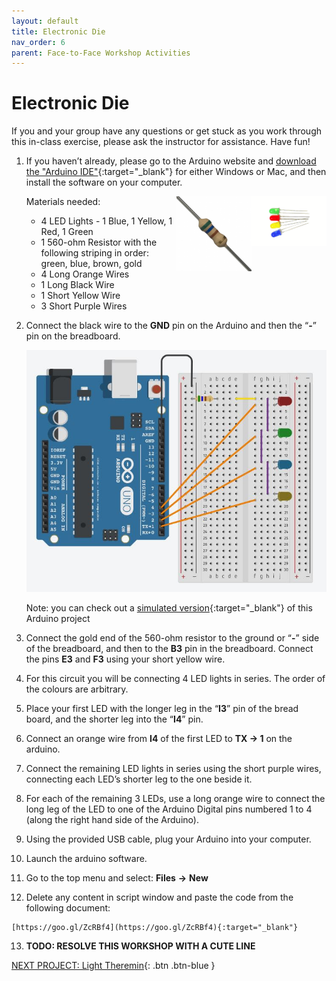 ```yaml
---
layout: default
title: Electronic Die
nav_order: 6
parent: Face-to-Face Workshop Activities
---
```


# Electronic Die

If you and your group have any questions or get stuck as you work through this in-class exercise, please ask the instructor for assistance.  Have fun!

1.  If you haven’t already, please go to the Arduino website and [download the "Arduino IDE"](https://www.arduino.cc/en/Main/Software){:target="_blank"} for either Windows or Mac, and then install the software on your computer.

    Materials needed:
    <img src="..\images\in-person_workshops\electronic_die\LED.png" alt="led" style="float:right;width:120px;">
    <img src="..\images\in-person_workshops\electronic_die\560-ohm_res.png" alt="560 ohm resistor" style="float:right;width:120px;">
    - 4 LED Lights - 1 Blue, 1 Yellow, 1 Red, 1 Green
    - 1 560-ohm Resistor with the following striping in order: green, blue, brown, gold
    - 4 Long Orange Wires
    - 1 Long Black Wire
    - 1 Short Yellow Wire
    - 3 Short Purple Wires

2.  Connect the black wire to the **GND** pin on the Arduino and then the “**-**” pin on the breadboard.

    <img src="..\images\in-person_workshops\electronic_die\breadboard_schematic.png" alt="breadboard" style="width:480px;">

    Note: you can check out a [simulated version](https://goo.gl/NYzKt4){:target="_blank"} of this Arduino project

3.  Connect the gold end of the 560-ohm resistor to the ground or “**-**” side of the breadboard, and then to the **B3** pin in the breadboard. Connect the pins **E3** and **F3** using your short yellow wire.

4.  For this circuit you will be connecting 4 LED lights in series. The order of the colours are arbitrary.

5.  Place your first LED with the longer leg in the “**I3**” pin of the bread board, and the shorter leg into the “**I4**” pin.

6.  Connect an orange wire from **I4** of the first LED to **TX -> 1** on the arduino.

7.  Connect the remaining LED lights in series using the short purple wires, connecting each LED’s shorter leg to the one beside it.

8.  For each of the remaining 3 LEDs, use a long orange wire to connect the long leg of the LED to one of the Arduino Digital pins numbered 1 to 4 (along the right hand side of the Arduino).

9.  Using the provided USB cable, plug your Arduino into your computer.

10.  Launch the arduino software.

11.  Go to the top menu and select: **Files** **->** **New**

12.  Delete any content in script window and paste the code from the following document:

    [https://goo.gl/ZcRBf4](https://goo.gl/ZcRBf4){:target="_blank"}

13.  **TODO: RESOLVE THIS WORKSHOP WITH A CUTE LINE**

[NEXT PROJECT: Light Theremin](light_theremin.html){: .btn .btn-blue }
